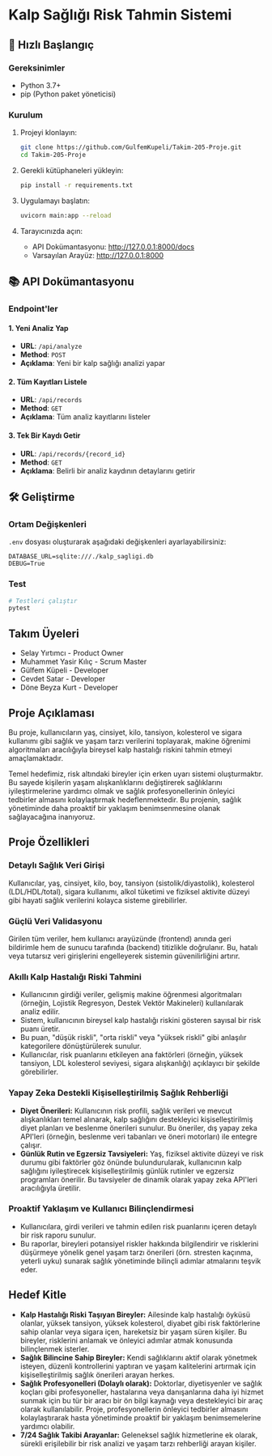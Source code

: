 # Kalp Sağlığı Risk Tahmin Sistemi

## 🚀 Hızlı Başlangıç

### Gereksinimler
- Python 3.7+
- pip (Python paket yöneticisi)

### Kurulum

1. Projeyi klonlayın:
   ```bash
   git clone https://github.com/GulfemKupeli/Takim-205-Proje.git
   cd Takim-205-Proje
   ```

2. Gerekli kütüphaneleri yükleyin:
   ```bash
   pip install -r requirements.txt
   ```

3. Uygulamayı başlatın:
   ```bash
   uvicorn main:app --reload
   ```

4. Tarayıcınızda açın:
   - API Dokümantasyonu: http://127.0.0.1:8000/docs
   - Varsayılan Arayüz: http://127.0.0.1:8000

## 📚 API Dokümantasyonu

### Endpoint'ler

#### 1. Yeni Analiz Yap
- **URL**: `/api/analyze`
- **Method**: `POST`
- **Açıklama**: Yeni bir kalp sağlığı analizi yapar

#### 2. Tüm Kayıtları Listele
- **URL**: `/api/records`
- **Method**: `GET`
- **Açıklama**: Tüm analiz kayıtlarını listeler

#### 3. Tek Bir Kaydı Getir
- **URL**: `/api/records/{record_id}`
- **Method**: `GET`
- **Açıklama**: Belirli bir analiz kaydının detaylarını getirir

## 🛠 Geliştirme

### Ortam Değişkenleri
`.env` dosyası oluşturarak aşağıdaki değişkenleri ayarlayabilirsiniz:
```
DATABASE_URL=sqlite:///./kalp_sagligi.db
DEBUG=True
```

### Test
```bash
# Testleri çalıştır
pytest
```

## Takım Üyeleri

* Selay Yırtımcı - Product Owner
* Muhammet Yasir Kılıç - Scrum Master
* Gülfem Küpeli - Developer
* Cevdet Satar - Developer
* Döne Beyza Kurt - Developer

## Proje Açıklaması

Bu proje, kullanıcıların yaş, cinsiyet, kilo, tansiyon, kolesterol ve sigara kullanımı gibi sağlık ve yaşam tarzı verilerini toplayarak, makine öğrenimi algoritmaları aracılığıyla bireysel kalp hastalığı riskini tahmin etmeyi amaçlamaktadır.

Temel hedefimiz, risk altındaki bireyler için erken uyarı sistemi oluşturmaktır. Bu sayede kişilerin yaşam alışkanlıklarını değiştirerek sağlıklarını iyileştirmelerine yardımcı olmak ve sağlık profesyonellerinin önleyici tedbirler almasını kolaylaştırmak hedeflenmektedir. Bu projenin, sağlık yönetiminde daha proaktif bir yaklaşım benimsenmesine olanak sağlayacağına inanıyoruz.

## Proje Özellikleri

### Detaylı Sağlık Veri Girişi
Kullanıcılar, yaş, cinsiyet, kilo, boy, tansiyon (sistolik/diyastolik), kolesterol (LDL/HDL/total), sigara kullanımı, alkol tüketimi ve fiziksel aktivite düzeyi gibi hayati sağlık verilerini kolayca sisteme girebilirler.

### Güçlü Veri Validasyonu
Girilen tüm veriler, hem kullanıcı arayüzünde (frontend) anında geri bildirimle hem de sunucu tarafında (backend) titizlikle doğrulanır. Bu, hatalı veya tutarsız veri girişlerini engelleyerek sistemin güvenilirliğini artırır.

### Akıllı Kalp Hastalığı Riski Tahmini

* Kullanıcının girdiği veriler, gelişmiş makine öğrenmesi algoritmaları (örneğin, Lojistik Regresyon, Destek Vektör Makineleri) kullanılarak analiz edilir.
* Sistem, kullanıcının bireysel kalp hastalığı riskini gösteren sayısal bir risk puanı üretir.
* Bu puan, "düşük riskli", "orta riskli" veya "yüksek riskli" gibi anlaşılır kategorilere dönüştürülerek sunulur.
* Kullanıcılar, risk puanlarını etkileyen ana faktörleri (örneğin, yüksek tansiyon, LDL kolesterol seviyesi, sigara alışkanlığı) açıklayıcı bir şekilde görebilirler.

### Yapay Zeka Destekli Kişiselleştirilmiş Sağlık Rehberliği

* **Diyet Önerileri:** Kullanıcının risk profili, sağlık verileri ve mevcut alışkanlıkları temel alınarak, kalp sağlığını destekleyici kişiselleştirilmiş diyet planları ve beslenme önerileri sunulur. Bu öneriler, dış yapay zeka API'leri (örneğin, beslenme veri tabanları ve öneri motorları) ile entegre çalışır.
* **Günlük Rutin ve Egzersiz Tavsiyeleri:** Yaş, fiziksel aktivite düzeyi ve risk durumu gibi faktörler göz önünde bulundurularak, kullanıcının kalp sağlığını iyileştirecek kişiselleştirilmiş günlük rutinler ve egzersiz programları önerilir. Bu tavsiyeler de dinamik olarak yapay zeka API'leri aracılığıyla üretilir.

### Proaktif Yaklaşım ve Kullanıcı Bilinçlendirmesi

* Kullanıcılara, girdi verileri ve tahmin edilen risk puanlarını içeren detaylı bir risk raporu sunulur.
* Bu raporlar, bireyleri potansiyel riskler hakkında bilgilendirir ve risklerini düşürmeye yönelik genel yaşam tarzı önerileri (örn. stresten kaçınma, yeterli uyku) sunarak sağlık yönetiminde bilinçli adımlar atmalarını teşvik eder.

## Hedef Kitle

* **Kalp Hastalığı Riski Taşıyan Bireyler:** Ailesinde kalp hastalığı öyküsü olanlar, yüksek tansiyon, yüksek kolesterol, diyabet gibi risk faktörlerine sahip olanlar veya sigara içen, hareketsiz bir yaşam süren kişiler. Bu bireyler, risklerini anlamak ve önleyici adımlar atmak konusunda bilinçlenmek isterler.
* **Sağlık Bilincine Sahip Bireyler:** Kendi sağlıklarını aktif olarak yönetmek isteyen, düzenli kontrollerini yaptıran ve yaşam kalitelerini artırmak için kişiselleştirilmiş sağlık önerileri arayan herkes.
* **Sağlık Profesyonelleri (Dolaylı olarak):** Doktorlar, diyetisyenler ve sağlık koçları gibi profesyoneller, hastalarına veya danışanlarına daha iyi hizmet sunmak için bu tür bir aracı bir ön bilgi kaynağı veya destekleyici bir araç olarak kullanılabilir. Proje, profesyonellerin önleyici tedbirler almasını kolaylaştırarak hasta yönetiminde proaktif bir yaklaşım benimsemelerine yardımcı olabilir.
* **7/24 Sağlık Takibi Arayanlar:** Geleneksel sağlık hizmetlerine ek olarak, sürekli erişilebilir bir risk analizi ve yaşam tarzı rehberliği arayan kişiler.
